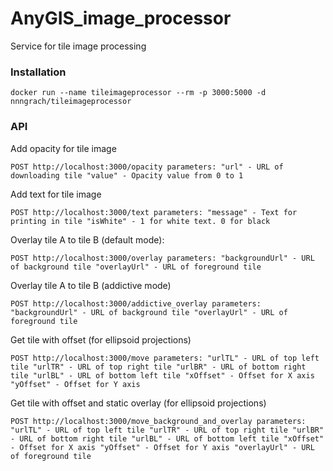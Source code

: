 # AnyGIS_image_processor

Service for tile image processing

### Installation

`docker run --name tileimageprocessor --rm -p 3000:5000 -d nnngrach/tileimageprocessor`


### API


Add opacity for tile image

`POST http://localhost:3000/opacity
parameters:
"url" - URL of downloading tile
"value" - Opacity value from 0 to 1
`


Add text for tile image

`POST http://localhost:3000/text
parameters:
"message" - Text for printing in tile
"isWhite" - 1 for white text. 0 for black
`


Overlay tile A to tile B (default mode):

`POST http://localhost:3000/overlay
parameters:
"backgroundUrl" - URL of background tile
"overlayUrl" - URL of foreground tile
`

Overlay tile A to tile B (addictive mode)

`POST http://localhost:3000/addictive_overlay
parameters:
"backgroundUrl" - URL of background tile
"overlayUrl" - URL of foreground tile
`


Get tile with offset (for ellipsoid projections)

`POST http://localhost:3000/move
parameters:
"urlTL" - URL of top left tile
"urlTR" - URL of top right tile
"urlBR" - URL of bottom right tile
"urlBL" - URL of bottom left tile
"xOffset" - Offset for X axis
"yOffset" - Offset for Y axis
`

Get tile with offset and static overlay (for ellipsoid projections)

`POST http://localhost:3000/move_background_and_overlay
parameters:
"urlTL" - URL of top left tile
"urlTR" - URL of top right tile
"urlBR" - URL of bottom right tile
"urlBL" - URL of bottom left tile
"xOffset" - Offset for X axis
"yOffset" - Offset for Y axis
"overlayUrl" - URL of foreground tile
`

